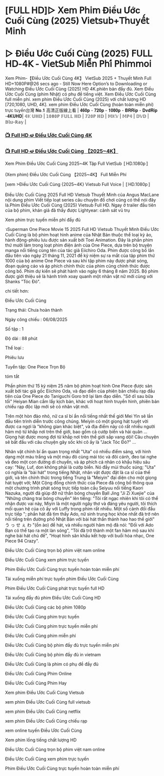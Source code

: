 # [𝖥𝖴𝖫𝖫 𝖧𝖣]▷ 𝖷𝖾𝗆 𝖯𝗁𝗂𝗆 Điều Ước Cuối Cùng (2025) 𝖵𝗂𝖾𝗍𝗌𝗎𝖻+𝖳𝗁𝗎𝗒𝖾̂́𝗍 𝖬𝗂𝗇𝗁

# ▷ Điều Ước Cuối Cùng (2025) 𝖥𝖴𝖫𝖫 𝖧𝖣-𝟦𝖪 - 𝖵𝗂𝖾𝗍𝖲𝗎𝖻 𝖬𝗂𝖾̂̃𝗇 𝖯𝗁𝗂́ 𝖯𝗁𝗂𝗆𝗆𝗈𝗂

Xem Phim-【Điều Ước Cuối Cùng 4K】 VietSub 2025 + Thuyết Minh Full HD+1080P#@26 secs ago - Still Now Here Option’s to Downloading or Watching Điều Ước Cuối Cùng (2025) HD 4K.phiên bản đầy đủ. Xem Điều Ước Cuối Cùng (phim Nhật) có phụ đề tiếng việt. Xem Điều Ước Cuối Cùng full miễn phí. xem phim Điều Ước Cuối Cùng (2025) với chất lượng HD [720,1080, UHD, 4K]. xem phim Điều Ước Cuối Cùng (hoàn toàn miễn phí) trực tuyến台灣 𝐍𝐨.𝟏 高清正版線上看 | 𝟒𝟔𝟎𝐩 - 𝟕𝟐𝟎𝐩 - 𝟏𝟎𝟖𝟎𝐩 - 𝐁𝐑𝐑𝐢𝐩 - 𝐃𝐯𝐝𝐑𝐢𝐩 -𝟒𝐊𝐔𝐇𝐃| 𝟜𝕂 𝕌ℍ𝔻 | 𝟙𝟘𝟠𝟘ℙ 𝔽𝕌𝕃𝕃 ℍ𝔻 | 𝟟𝟚𝟘ℙ ℍ𝔻 | 𝕄𝕂𝕍 | 𝕄ℙ𝟜 | 𝔻𝕍𝔻 | 𝔹𝕝𝕦-ℝ𝕒𝕪 |

### [📺 Full HD ➫️ Điều Ước Cuối Cùng 4K](https://t.co/p1a0M7zoTE)

### [📺 Full HD ➫️ Điều Ước Cuối Cùng 【2025~4K】](https://t.co/p1a0M7zoTE)

Xem Phim Điều Ước Cuối Cùng 2025~4K Tập Full VietSub 〚HD.1080p〛

(Xem phim) Điều Ước Cuối Cùng 【2025~4K】 Full Miễn Phí

[xem >Điều Ước Cuối Cùng {2025~4K} Vietsub Full Voice | 〚HD.1080p〛

Điều Ước Cuối Cùng 2025 Full HD Vietsub Thuyết Minh của Angus MacLane nội dung phim Viết tiếp loạt series câu chuyện đồ chơi cũng có thể nói đây là.Phim Điều Ước Cuối Cùng (2025) Vietsub Full HD. Ngay ở trailer đầu tiên của bộ phim, khán giả đã thấy được Lightyear: cảnh sát vũ trụ

Xem phim trực tuyến miễn phí đầy đủ

วSuperman One Piece Movie 15 2025 Full HD Vietsub Thuyết Minh Điều Ước Cuối Cùng là bộ phim hoạt hình anime của Nhật Bản thuộc thể loại kỳ ảo, hành động-phiêu lưu được sản xuất bởi Toei Animation. Đây là phần phim thứ mười lăm trong loạt phim điện ảnh của One Piece, dựa trên bộ truyện manga nổi tiếng cùng tên của tác giả Eiichiro Oda. Phim được công bố lần đầu tiên vào ngày 21 tháng 11, 2021 để kỷ niệm sự ra mắt của tập phim thứ 1000 của bộ anime One Piece và sau khi tập phim này được phát sóng, đoạn quảng cáo và áp phích chính thức của phim cũng chính thức được công bố. Phim dự kiến sẽ phát hành vào ngày 6 tháng 8 năm 2025. Bộ phim được giới thiệu sẽ là hành trình xoay quanh một nhân vật nữ mới cùng với Shanks "Tóc Đỏ".

chi tiết hơn:

Điều Ước Cuối Cùng

Trạng thái: Chưa hoàn thành

Ngày công chiếu : 06/08/2025

Số tập : 1

Độ dài : 88 phút

Thể loại :

Phiêu lưu

Tuyển tập: One Piece Trọn Bộ

tóm tắt

Phần phim thứ 15 kỷ niệm 25 năm bộ phim hoạt hình One Piece được sản xuất bởi tác giả gốc Eiichiro Oda, và đạo diễn của phiên bản chiếu rạp đầu tiên của One Piece do Taniguchi Goro trở lại làm đạo diễn. "Sở dĩ sau bữa tối" Heiyan Mian cầm lấy kịch bản, khác với hoạt hình truyền hình, phiên bản chiếu rạp độc lập mới sẽ có nhân vật mới.

Trên một hòn đảo nhỏ, nữ ca sĩ bí ẩn nổi tiếng nhất thế giới Mei Yin sẽ lần đầu tiên trình diễn trước công chúng. Meiyin có một giọng hát tuyệt vời được ca ngợi là "không gian khác biệt", và địa điểm này có rất nhiều người hâm mộ từ khắp nơi trên thế giới, bao gồm cả cướp biển và hải quân ... Giọng hát được mong đợi từ khắp nơi trên thế giới sắp vang dội! Câu chuyện sẽ bắt đầu với câu chuyện gây sốc khi cô ấy là "Jack Tóc Đỏ?" ...

Nhân vật chính bí ẩn quan trọng nhất "Uta" có nhiều điểm sáng, với hình dạng một màu trắng và một màu đỏ cùng mái tóc và đôi cánh, đeo tai nghe và đeo một con đường di chuyển, và áp phích cá nhân có khẩu hiệu sâu cay: "Này, Luf, don không phải là cướp biển. Nó đầy mùi thuốc súng; "Uta" có nghĩa là "bài hát" trong tiếng Nhật, nhân vật được đặt là ca sĩ của thế giới, và tên chính thức trong tiếng Trung là "Meiyin" đại diện cho một giọng hát tuyệt vời; Một Cộng đồng chính thức của Piece đã công bố thông qua một chương trình phát sóng trực tiếp toàn cầu Seiyuu nổi tiếng Kaori Nazuka, người đã giúp đỡ nữ thần bóng chuyền Ball Jing "Ji Zi Xuejie" của "Những chàng trai bóng chuyền" lên tiếng: "Tôi rất ngạc nhiên khi tôi có thể nhận được vai này, Miyin là một người ngây thơ và đáng yêu người, tôi thích mối quan hệ của cô ấy với Luffy trong phim rất nhiều. Một số cảnh đối đầu trực tiếp "; phần hát đã tìm thấy Ado, nữ sinh trung học khỏe nhất đã trở nên nổi tiếng trên đường phố Nhật Bản với bài hát thần thánh hao hao thế giới" う っ せ ぇ わ "(ồn ào) để hát, và nhiều người hâm mộ đã nói: "Đối với Ado Bạn có thể tạo ra một làn sóng", "Tôi đã trở thành một fan hâm mộ sau khi nghe bài hát chủ đề", "Hoạt hình sân khấu kết hợp với buổi hòa nhạc, One Piece 94 Crazy".

Điều Ước Cuối Cùng trọn bộ phim việt nam online

Điều Ước Cuối Cùng xem phim trực tuyến

Phim Điều Ước Cuối Cùng trực tuyến hoàn toàn miễn phí

Tải xuống miễn phí trực tuyến phim Điều Ước Cuối Cùng

Phim Điều Ước Cuối Cùng phát trực tuyến full HD

Tải xuống đầy đủ phim Điều Ước Cuối Cùng HD

Điều Ước Cuối Cùng các bộ phim 1080p

Điều Ước Cuối Cùng phim trực tuyến

Điều Ước Cuối Cùng phim trực tuyến miễn phí

Điều Ước Cuối Cùng phim miễn phí

Điều Ước Cuối Cùng bộ phim đầy đủ trực tuyến miễn phí

Điều Ước Cuối Cùng bộ phim đầy đủ in vietnam

Điều Ước Cuối Cùng là phim có phụ đề đầy đủ

Điều Ước Cuối Cùng Phim Online

Điều Ước Cuối Cùng Phim Hay

Xem phim Điều Ước Cuối Cùng Vietsub

xem phim Điều Ước Cuối Cùng full vietsub

xem phim Điều Ước Cuối Cùng netflix

xem phim Điều Ước Cuối Cùng chiếu rạp

xem online tuyến Điều Ước Cuối Cùng

Xem phim lồng tiếng chất lượng HD

Điều Ước Cuối Cùng trọn bộ phim việt nam online

Điều Ước Cuối Cùng xem phim trực tuyến

Phim Điều Ước Cuối Cùng trực tuyến hoàn toàn miễn phí
